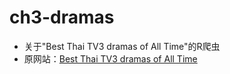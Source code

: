 # ch3-dramas

* 关于"Best Thai TV3 dramas of All Time"的R爬虫
* 原网站：[Best Thai TV3 dramas of All Time](https://www.thaiupdate.info/best-ch3-dramas-of-all-time/)

